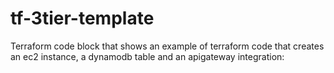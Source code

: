 # tf-3tier-template

Terraform code block that shows an example of terraform code that creates an ec2 instance, a dynamodb table and an apigateway integration:

